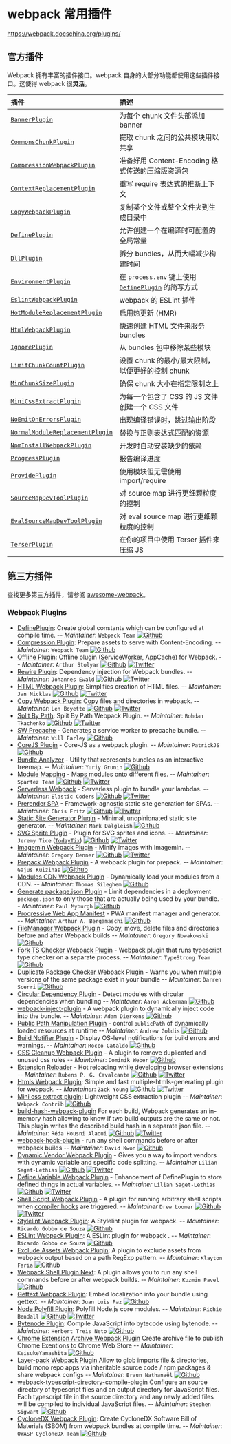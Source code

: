 # webpack 常用插件

https://webpack.docschina.org/plugins/

## 官方插件

Webpack 拥有丰富的插件接口。webpack 自身的大部分功能都使用这些插件接口。这使得 webpack 很**灵活**。

| 插件                                                         | 描述                                                         |
| :----------------------------------------------------------- | :----------------------------------------------------------- |
| [`BannerPlugin`](https://webpack.docschina.org/plugins/banner-plugin) | 为每个 chunk 文件头部添加 banner                             |
| [`CommonsChunkPlugin`](https://webpack.docschina.org/plugins/commons-chunk-plugin) | 提取 chunk 之间的公共模块用以共享                            |
| [`CompressionWebpackPlugin`](https://webpack.docschina.org/plugins/compression-webpack-plugin) | 准备好用 Content-Encoding 格式传送的压缩版资源包             |
| [`ContextReplacementPlugin`](https://webpack.docschina.org/plugins/context-replacement-plugin) | 重写 require 表达式的推断上下文                              |
| [`CopyWebpackPlugin`](https://webpack.docschina.org/plugins/copy-webpack-plugin) | 复制某个文件或整个文件夹到生成目录中                         |
| [`DefinePlugin`](https://webpack.docschina.org/plugins/define-plugin) | 允许创建一个在编译时可配置的全局常量                         |
| [`DllPlugin`](https://webpack.docschina.org/plugins/dll-plugin) | 拆分 bundles，从而大幅减少构建时间                           |
| [`EnvironmentPlugin`](https://webpack.docschina.org/plugins/environment-plugin) | 在 `process.env` 键上使用 [`DefinePlugin`](https://webpack.docschina.org/plugins/define-plugin) 的简写方式 |
| [`EslintWebpackPlugin`](https://webpack.docschina.org/plugins/eslint-webpack-plugin) | webpack 的 ESLint 插件                                       |
| [`HotModuleReplacementPlugin`](https://webpack.docschina.org/plugins/hot-module-replacement-plugin) | 启用热更新 (HMR)                                             |
| [`HtmlWebpackPlugin`](https://webpack.docschina.org/plugins/html-webpack-plugin) | 快速创建 HTML 文件来服务 bundles                             |
| [`IgnorePlugin`](https://webpack.docschina.org/plugins/ignore-plugin) | 从 bundles 包中移除某些模块                                  |
| [`LimitChunkCountPlugin`](https://webpack.docschina.org/plugins/limit-chunk-count-plugin) | 设置 chunk 的最小/最大限制，以便更好的控制 chunk             |
| [`MinChunkSizePlugin`](https://webpack.docschina.org/plugins/min-chunk-size-plugin) | 确保 chunk 大小在指定限制之上                                |
| [`MiniCssExtractPlugin`](https://webpack.docschina.org/plugins/mini-css-extract-plugin) | 为每一个包含了 CSS 的 JS 文件创建一个 CSS 文件               |
| [`NoEmitOnErrorsPlugin`](https://webpack.docschina.org/configuration/optimization/#optimizationemitonerrors) | 出现编译错误时，跳过输出阶段                                 |
| [`NormalModuleReplacementPlugin`](https://webpack.docschina.org/plugins/normal-module-replacement-plugin) | 替换与正则表达式匹配的资源                                   |
| [`NpmInstallWebpackPlugin`](https://webpack.docschina.org/plugins/install-webpack-plugin) | 开发时自动安装缺少的依赖                                     |
| [`ProgressPlugin`](https://webpack.docschina.org/plugins/progress-plugin) | 报告编译进度                                                 |
| [`ProvidePlugin`](https://webpack.docschina.org/plugins/provide-plugin) | 使用模块但无需使用 import/require                            |
| [`SourceMapDevToolPlugin`](https://webpack.docschina.org/plugins/source-map-dev-tool-plugin) | 对 source map 进行更细颗粒度的控制                           |
| [`EvalSourceMapDevToolPlugin`](https://webpack.docschina.org/plugins/eval-source-map-dev-tool-plugin) | 对 eval source map 进行更细颗粒度的控制                      |
| [`TerserPlugin`](https://webpack.docschina.org/plugins/terser-webpack-plugin/) | 在你的项目中使用 Terser 插件来压缩 JS                        |

## 第三方插件

查找更多第三方插件，请参阅 [awesome-webpack](https://webpack.docschina.org/awesome-webpack/#Webpack-Plugins)。

### Webpack Plugins

- [DefinePlugin](https://webpack.js.org/plugins/define-plugin/): Create global constants which can be configured at compile time. -- *Maintainer*: `Webpack Team` [![Github](https://rawgit.com/d3viant0ne/awesome-webpack/master/media/github-square.svg)](https://github.com/webpack)
- [Compression Plugin](https://github.com/webpack/compression-webpack-plugin): Prepare assets to serve with Content-Encoding. -- *Maintainer*: `Webpack Team` [![Github](https://rawgit.com/d3viant0ne/awesome-webpack/master/media/github-square.svg)](https://github.com/webpack)
- [Offline Plugin](https://github.com/NekR/offline-plugin): Offline plugin (ServiceWorker, AppCache) for Webpack. -- *Maintainer*: `Arthur Stolyar` [![Github](https://rawgit.com/d3viant0ne/awesome-webpack/master/media/github-square.svg)](https://github.com/NekR) [![Twitter](https://rawgit.com/d3viant0ne/awesome-webpack/master/media/twitter-square.svg)](https://twitter.com/nekrtemplar)
- [Rewire Plugin](https://github.com/jhnns/rewire-webpack): Dependency injection for Webpack bundles. -- *Maintainer*: `Johannes Ewald` [![Github](https://rawgit.com/d3viant0ne/awesome-webpack/master/media/github-square.svg)](https://github.com/jhnns) [![Twitter](https://rawgit.com/d3viant0ne/awesome-webpack/master/media/twitter-square.svg)](https://twitter.com/Jhnnns)
- [HTML Webpack Plugin](https://github.com/ampedandwired/html-webpack-plugin): Simplifies creation of HTML files. -- *Maintainer*: `Jan Nicklas` [![Github](https://rawgit.com/d3viant0ne/awesome-webpack/master/media/github-square.svg)](https://github.com/jantimon) [![Twitter](https://rawgit.com/d3viant0ne/awesome-webpack/master/media/twitter-square.svg)](https://twitter.com/jantimon)
- [Copy Webpack Plugin](https://github.com/kevlened/copy-webpack-plugin): Copy files and directories in webpack. -- *Maintainer*: `Len Boyette` [![Github](https://rawgit.com/d3viant0ne/awesome-webpack/master/media/github-square.svg)](https://github.com/kevlened) [![Twitter](https://rawgit.com/d3viant0ne/awesome-webpack/master/media/twitter-square.svg)](https://twitter.com/kevlened)
- [Split By Path](https://github.com/BohdanTkachenko/webpack-split-by-path): Split By Path Webpack Plugin. -- *Maintainer*: `Bohdan Tkachenko` [![Github](https://rawgit.com/d3viant0ne/awesome-webpack/master/media/github-square.svg)](https://github.com/BohdanTkachenko) [![Twitter](https://rawgit.com/d3viant0ne/awesome-webpack/master/media/twitter-square.svg)](https://twitter.com/bohdantkachenko)
- [SW Precache](https://github.com/goldhand/sw-precache-webpack-plugin) - Generates a service worker to precache bundle. -- *Maintainer*: `Will Farley` [![Github](https://rawgit.com/d3viant0ne/awesome-webpack/master/media/github-square.svg)](https://github.com/goldhand)
- [CoreJS Plugin](https://github.com/gdi2290/core-js-webpack-plugin) - Core-JS as a webpack plugin. -- *Maintainer*: `PatrickJS` [![Github](https://rawgit.com/d3viant0ne/awesome-webpack/master/media/github-square.svg)](https://github.com/gdi2290)
- [Bundle Analyzer](https://github.com/th0r/webpack-bundle-analyzer) - Utility that represents bundles as an interactive treemap. -- *Maintainer*: `Yuriy Grunin` [![Github](https://rawgit.com/d3viant0ne/awesome-webpack/master/media/github-square.svg)](https://github.com/th0r)
- [Module Mapping](https://github.com/spartez/module-mapping-webpack-plugin) - Maps modules onto different files. -- *Maintainer*: `Spartez Team` [![Github](https://rawgit.com/d3viant0ne/awesome-webpack/master/media/github-square.svg)](https://github.com/spartez) [![Twitter](https://rawgit.com/d3viant0ne/awesome-webpack/master/media/twitter-square.svg)](https://twitter.com/thisisspartez)
- [Serverless Webpack](https://github.com/elastic-coders/serverless-webpack) - Serverless plugin to bundle your lambdas. -- *Maintainer*: `Elastic Coders` [![Github](https://rawgit.com/d3viant0ne/awesome-webpack/master/media/github-square.svg)](https://github.com/elastic-coders) [![Twitter](https://rawgit.com/d3viant0ne/awesome-webpack/master/media/twitter-square.svg)](https://twitter.com/ElasticCoders)
- [Prerender SPA](https://github.com/chrisvfritz/prerender-spa-plugin) - Framework-agnostic static site generation for SPAs. -- *Maintainer*: `Chris Fritz` [![Github](https://rawgit.com/d3viant0ne/awesome-webpack/master/media/github-square.svg)](https://github.com/chrisvfritz) [![Twitter](https://rawgit.com/d3viant0ne/awesome-webpack/master/media/twitter-square.svg)](https://twitter.com/chrisvfritz)
- [Static Site Generator Plugin](https://github.com/markdalgleish/static-site-generator-webpack-plugin) - Minimal, unopinionated static site generator. -- *Maintainer*: `Mark Dalgleish` [![Github](https://rawgit.com/d3viant0ne/awesome-webpack/master/media/github-square.svg)](https://github.com/markdalgleish)
- [SVG Sprite Plugin](https://github.com/TodayTix/svg-sprite-webpack-plugin) - Plugin for SVG sprites and icons. -- *Maintainer*: `Jeremy Tice` ([`TodayTix`](https://github.com/TodayTix)) [![Github](https://rawgit.com/d3viant0ne/awesome-webpack/master/media/github-square.svg)](https://github.com/jetpacmonkey) [![Twitter](https://rawgit.com/d3viant0ne/awesome-webpack/master/media/twitter-square.svg)](https://twitter.com/jetpacmonkey)
- [Imagemin Webpack Plugin](https://github.com/Klathmon/imagemin-webpack-plugin) - Minify images with Imagemin. -- *Maintainer*: `Gregory Benner` [![Github](https://rawgit.com/d3viant0ne/awesome-webpack/master/media/github-square.svg)](https://github.com/Klathmon) [![Twitter](https://rawgit.com/d3viant0ne/awesome-webpack/master/media/twitter-square.svg)](https://twitter.com/Klathmon)
- [Prepack Webpack Plugin](https://github.com/gajus/prepack-webpack-plugin) - A webpack plugin for prepack. -- *Maintainer*: `Gajus Kuizinas` [![Github](https://rawgit.com/d3viant0ne/awesome-webpack/master/media/github-square.svg)](https://github.com/gajus)
- [Modules CDN Webpack Plugin](https://github.com/mastilver/modules-cdn-webpack-plugin) - Dynamically load your modules from a CDN. -- *Maintainer*: `Thomas Sileghem` [![Github](https://rawgit.com/d3viant0ne/awesome-webpack/master/media/github-square.svg)](https://github.com/mastilver)
- [Generate package.json Plugin](https://github.com/lostpebble/generate-package-json-webpack-plugin) - Limit dependencies in a deployment `package.json` to only those that are actually being used by your bundle. -- *Maintainer*: `Paul Myburgh` [![Github](https://rawgit.com/d3viant0ne/awesome-webpack/master/media/github-square.svg)](https://github.com/lostpebble)
- [Progressive Web App Manifest](https://github.com/arthurbergmz/webpack-pwa-manifest) - PWA manifest manager and generator. -- *Maintainer*: `Arthur A. Bergamaschi` [![Github](https://rawgit.com/d3viant0ne/awesome-webpack/master/media/github-square.svg)](https://github.com/arthurbergmz)
- [FileManager Webpack Plugin](https://github.com/gregnb/filemanager-webpack-plugin) - Copy, move, delete files and directories before and after Webpack builds -- *Maintainer*: `Gregory Nowakowski` [![Github](https://rawgit.com/d3viant0ne/awesome-webpack/master/media/github-square.svg)](https://github.com/gregnb)
- [Fork TS Checker Webpack Plugin](https://github.com/TypeStrong/fork-ts-checker-webpack-plugin) - Webpack plugin that runs typescript type checker on a separate process. -- *Maintainer*: `TypeStrong Team` [![Github](https://rawgit.com/d3viant0ne/awesome-webpack/master/media/github-square.svg)](https://github.com/TypeStrong)
- [Duplicate Package Checker Webpack Plugin](https://github.com/darrenscerri/duplicate-package-checker-webpack-plugin) - Warns you when multiple versions of the same package exist in your bundle -- *Maintainer*: `Darren Scerri` [![Github](https://rawgit.com/d3viant0ne/awesome-webpack/master/media/github-square.svg)](https://github.com/darrenscerri)
- [Circular Dependency Plugin](https://github.com/aackerman/circular-dependency-plugin) - Detect modules with circular dependencies when bundling -- *Maintainer*: `Aaron Ackerman` [![Github](https://rawgit.com/d3viant0ne/awesome-webpack/master/media/github-square.svg)](https://github.com/aackerman)
- [webpack-inject-plugin](https://github.com/adierkens/webpack-inject-plugin) - A webpack plugin to dynamically inject code into the bundle. -- *Maintainer*: `Adam Dierkens` [![Github](https://rawgit.com/d3viant0ne/awesome-webpack/master/media/github-square.svg)](https://github.com/adierkens)
- [Public Path Manipulation Plugin](https://github.com/agoldis/webpack-require-from) - control `publicPath` of dynamically loaded resources at runtime -- *Maintainer*: `Andrew Goldis` [![Github](https://rawgit.com/d3viant0ne/awesome-webpack/master/media/github-square.svg)](https://github.com/agoldis)
- [Build Notifier Plugin](https://github.com/roccoc/webpack-build-notifier) - Display OS-level notifications for build errors and warnings. -- *Maintainer*: `Rocco Cataldo` [![Github](https://rawgit.com/d3viant0ne/awesome-webpack/master/media/github-square.svg)](https://github.com/roccoc)
- [CSS Cleanup Webpack Plugin](https://github.com/do-web/css-cleanup-webpack-plugin) - A plugin to remove duplicated and unused css rules -- *Maintainer*: `Dominik Weber` [![Github](https://rawgit.com/d3viant0ne/awesome-webpack/master/media/github-square.svg)](https://github.com/do-web)
- [Extension Reloader](https://github.com/rubenspgcavalcante/webpack-extension-reloader) - Hot reloading while developing browser extensions -- *Maintainer*: `Rubens P. G. Cavalcante` [![Github](https://rawgit.com/d3viant0ne/awesome-webpack/master/media/github-square.svg)](https://github.com/rubenspgcavalcante) [![Twitter](https://rawgit.com/d3viant0ne/awesome-webpack/master/media/twitter-square.svg)](https://twitter.com/rubenspgc)
- [Htmls Webpack Plugin](https://github.com/zaaack/htmls-webpack-plugin): Simple and fast multiple-htmls-generating plugin for webpack. -- *Maintainer*: `Zack Young` [![Github](https://rawgit.com/d3viant0ne/awesome-webpack/master/media/github-square.svg)](https://github.com/zaaack) [![Twitter](https://rawgit.com/d3viant0ne/awesome-webpack/master/media/twitter-square.svg)](https://twitter.com/ZaaackYoung)
- [Mini css extract plugin](https://github.com/webpack-contrib/mini-css-extract-plugin): Lightweight CSS extraction plugin -- *Maintainer*: `Webpack Contrib` [![Github](https://rawgit.com/d3viant0ne/awesome-webpack/master/media/github-square.svg)](https://github.com/webpack-contrib)
- [build-hash-webpack-plugin](https://github.com/Cosium/build-hash-webpack-plugin) For each build, Webpack generates an in-memory hash allowing to know if two build outputs are the same or not. This plugin writes the described build hash in a separate json file. -- *Maintainer*: `Réda Housni Alaoui` [![Github](https://rawgit.com/d3viant0ne/awesome-webpack/master/media/github-square.svg)](https://github.com/reda-alaoui) [![Twitter](https://rawgit.com/d3viant0ne/awesome-webpack/master/media/twitter-square.svg)](https://twitter.com/alaouirda)
- [webpack-hook-plugin](https://github.com/tienne/webpack-hook-plugin) - run any shell commands before or after webpack builds -- *Maintainer*: `David Kwon` [![Github](https://rawgit.com/d3viant0ne/awesome-webpack/master/media/github-square.svg)](https://github.com/tienne)
- [Dynamic Vendor Webpack Plugin](https://github.com/bios21/dynamic-vendor-webpack-plugin) - Gives you a way to import vendors with dynamic variable and specific code splitting. -- *Maintainer* `Lilian Saget-Lethias` [![Github](https://rawgit.com/d3viant0ne/awesome-webpack/master/media/github-square.svg)](https://github.com/bios21) [![Twitter](https://rawgit.com/d3viant0ne/awesome-webpack/master/media/twitter-square.svg)](https://twitter.com/lsagetlethias)
- [Define Variable Webpack Plugin](https://github.com/bios21/define-variable-webpack-plugin) - Enhancement of DefinePlugin to store defined things in actual variables. -- *Maintainer* `Lilian Saget-Lethias` [![Github](https://rawgit.com/d3viant0ne/awesome-webpack/master/media/github-square.svg)](https://github.com/bios21) [![Twitter](https://rawgit.com/d3viant0ne/awesome-webpack/master/media/twitter-square.svg)](https://twitter.com/lsagetlethias)
- [Shell Script Webpack Plugin](https://github.com/drewloomer/hook-shell-script-webpack-plugin) - A plugin for running arbitrary shell scripts when [compiler hooks](https://webpack.js.org/api/compiler-hooks/) are triggered. -- *Maintainer* `Drew Loomer` [![Github](https://rawgit.com/d3viant0ne/awesome-webpack/master/media/github-square.svg)](https://github.com/drewloomer) [![Twitter](https://rawgit.com/d3viant0ne/awesome-webpack/master/media/twitter-square.svg)](https://twitter.com/drewloomer)
- [Stylelint Webpack Plugin](https://github.com/webpack-contrib/stylelint-webpack-plugin): A Stylelint plugin for webpack. -- *Maintainer*: `Ricardo Gobbo de Souza` [![Github](https://rawgit.com/d3viant0ne/awesome-webpack/master/media/github-square.svg)](https://github.com/ricardogobbosouza)
- [ESLint Webpack Plugin](https://github.com/webpack-contrib/eslint-webpack-plugin): A ESLint plugin for webpack . -- *Maintainer*: `Ricardo Gobbo de Souza` [![Github](https://rawgit.com/d3viant0ne/awesome-webpack/master/media/github-square.svg)](https://github.com/ricardogobbosouza)
- [Exclude Assets Webpack Plugin](https://github.com/klaytonfaria/webpack-exclude-assets-plugin): A plugin to exclude assets from webpack output based on a path RegExp pattern. -- *Maintainer*: `Klayton Faria` [![Github](https://rawgit.com/d3viant0ne/awesome-webpack/master/media/github-square.svg)](https://github.com/klaytonfaria)
- [Webpack Shell Plugin Next](https://github.com/s00d/webpack-shell-plugin-next): A plugin allows you to run any shell commands before or after webpack builds. -- *Maintainer*: `Kuzmin Pavel` [![Github](https://rawgit.com/d3viant0ne/awesome-webpack/master/media/github-square.svg)](https://github.com/s00d)
- [Gettext Webpack Plugin](https://github.com/juanluispaz/gettext-webpack-plugin): Embed localization into your bundle using gettext. -- *Maintainer*: `Juan Luis Paz` [![Github](https://rawgit.com/d3viant0ne/awesome-webpack/master/media/github-square.svg)](https://github.com/juanluispaz)
- [Node Polyfill Plugin](https://github.com/Richienb/node-polyfill-webpack-plugin): Polyfill Node.js core modules. -- *Maintainer*: `Richie Bendall` [![Github](https://rawgit.com/d3viant0ne/awesome-webpack/master/media/github-square.svg)](https://github.com/Richienb) [![Twitter](https://rawgit.com/d3viant0ne/awesome-webpack/master/media/twitter-square.svg)](https://twitter.com/Richienb2)
- [Bytenode Plugin](https://github.com/herberttn/bytenode-webpack-plugin): Compile JavaScript into bytecode using bytenode. -- *Maintainer*: `Herbert Treis Neto` [![Github](https://rawgit.com/d3viant0ne/awesome-webpack/master/media/github-square.svg)](https://github.com/herberttn)
- [Chrome Extension Archive Webpack Plugin](https://github.com/KeisukeYamashita/chrome-extension-archive-webpack-plugin) Create archive file to publish Chrome Exentions to Chrome Web Store -- *Maintainer*: `KeisukeYamashita` [![Github](https://rawgit.com/d3viant0ne/awesome-webpack/master/media/github-square.svg)](https://github.com/KeisukeYamashita)
- [Layer-pack Webpack Plugin](https://github.com/layer-pack/layer-pack) Allow to glob imports file & directories, build mono repo apps via inheritable source code / npm packages & share webpack configs -- *Maintainer*: `Braun Nathanaël` [![Github](https://rawgit.com/d3viant0ne/awesome-webpack/master/media/github-square.svg)](https://github.com/N8tz)
- [webpack-typescript-directory-compile-plugin](https://github.com/ssigwart/webpack-typescript-directory-compile-plugin) Configure an source directory of typescript files and an output directory for JavaScript files. Each typescript file in the source directory and any newly added files will be compiled to individual JavaScript files. -- *Maintainer*: `Stephen Sigwart` [![Github](https://rawgit.com/d3viant0ne/awesome-webpack/master/media/github-square.svg)](https://github.com/ssigwart)
- [CycloneDX Webpack Plugin](https://github.com/CycloneDX/cyclonedx-webpack-plugin#readme): Create CycloneDX Software Bill of Materials (SBOM) from webpack bundles at compile time. -- *Maintainer*: `OWASP CycloneDX Team` [![Github](https://rawgit.com/d3viant0ne/awesome-webpack/master/media/github-square.svg)](https://github.com/CycloneDX)

